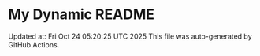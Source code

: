 # My Dynamic README
Updated at: Fri Oct 24 05:20:25 UTC 2025
This file was auto-generated by GitHub Actions.

